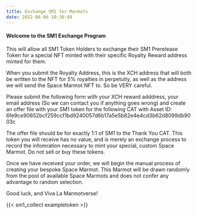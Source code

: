 ```yaml
---
title: Exchange SM1 for Marmots
date: 2022-06-06 10:30:49
---
```


#### Welcome to the SM1 Exchange Program

This will allow all SM1 Token Holders to exchange their SM1 Prerelease Token for a special NFT minted with their specific Royalty Reward address minted for them.

When you submit the Royalty Address, this is the XCH address that will both be written to the NFT for 5% royalties in perpetuity, as well as the address we will send the Space Marmot NFT to. So be VERY careful.

Please submit the following form with your XCH reward adddress, your email address (So we can contact you if anything goes wrong) and create an offer file with your SM1 token for the following CAT with Asset ID: 6fe9ce90652bcf259ccf1bd9240057d6b17a5e5b82e4e4cd3b62d8099db9003c

The offer file should be for exactly 1:1 of SM1 to the Thank You CAT. This token you will receive has no value, and is merely an exchange process to record the infomration necessary to mint your special, custom Space Marmot. Do not sell or buy these tokens.

Once we have received your order, we will begin the manual process of creating your bespoke Space Marmot. This Marmot will be drawn randomly from the pool of available Space Marmots and does not confer any advantage to random selection.

Good luck, and Viva La Marmotverse!


{{< sm1_collect exampletoken >}}